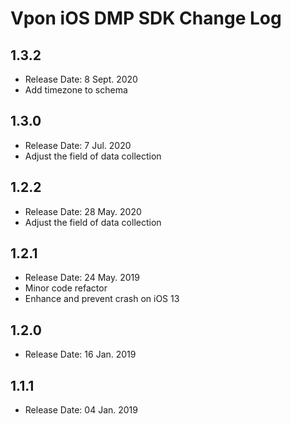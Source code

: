 # Vpon iOS DMP SDK Change Log

## 1.3.2

* Release Date: 8 Sept. 2020
* Add timezone to schema

## 1.3.0

* Release Date: 7 Jul. 2020
* Adjust the field of data collection


## 1.2.2

* Release Date: 28 May. 2020
* Adjust the field of data collection


## 1.2.1

* Release Date: 24 May. 2019
* Minor code refactor
* Enhance and prevent crash on iOS 13


## 1.2.0

* Release Date: 16 Jan. 2019

## 1.1.1

* Release Date: 04 Jan. 2019